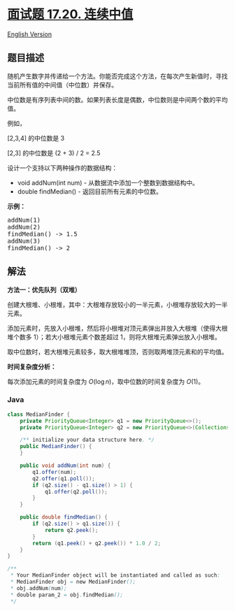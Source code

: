 # [面试题 17.20. 连续中值](https://leetcode.cn/problems/continuous-median-lcci)

[English Version](/lcci/17.20.Continuous%20Median/README_EN.md)

## 题目描述


<p>随机产生数字并传递给一个方法。你能否完成这个方法，在每次产生新值时，寻找当前所有值的中间值（中位数）并保存。</p>

<p>中位数是有序列表中间的数。如果列表长度是偶数，中位数则是中间两个数的平均值。</p>

<p>例如，</p>

<p>[2,3,4]&nbsp;的中位数是 3</p>

<p>[2,3] 的中位数是 (2 + 3) / 2 = 2.5</p>

<p>设计一个支持以下两种操作的数据结构：</p>

<ul>
	<li>void addNum(int num) - 从数据流中添加一个整数到数据结构中。</li>
	<li>double findMedian() - 返回目前所有元素的中位数。</li>
</ul>

<p><strong>示例：</strong></p>

<pre>addNum(1)
addNum(2)
findMedian() -&gt; 1.5
addNum(3) 
findMedian() -&gt; 2
</pre>

## 解法

**方法一：优先队列（双堆）**

创建大根堆、小根堆，其中：大根堆存放较小的一半元素，小根堆存放较大的一半元素。

添加元素时，先放入小根堆，然后将小根堆对顶元素弹出并放入大根堆（使得大根堆个数多 $1$）；若大小根堆元素个数差超过 $1$，则将大根堆元素弹出放入小根堆。

取中位数时，若大根堆元素较多，取大根堆堆顶，否则取两堆顶元素和的平均值。

**时间复杂度分析：**

每次添加元素的时间复杂度为 $O(\log n)$，取中位数的时间复杂度为 $O(1)$。

### **Java**

```java
class MedianFinder {
    private PriorityQueue<Integer> q1 = new PriorityQueue<>();
    private PriorityQueue<Integer> q2 = new PriorityQueue<>(Collections.reverseOrder());

    /** initialize your data structure here. */
    public MedianFinder() {
    }

    public void addNum(int num) {
        q1.offer(num);
        q2.offer(q1.poll());
        if (q2.size() - q1.size() > 1) {
            q1.offer(q2.poll());
        }
    }

    public double findMedian() {
        if (q2.size() > q1.size()) {
            return q2.peek();
        }
        return (q1.peek() + q2.peek()) * 1.0 / 2;
    }
}

/**
 * Your MedianFinder object will be instantiated and called as such:
 * MedianFinder obj = new MedianFinder();
 * obj.addNum(num);
 * double param_2 = obj.findMedian();
 */
```
